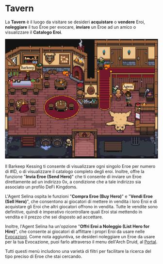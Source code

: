 # Tavern

La **Tavern** è il luogo da visitare se desideri **acquistare** o **vendere** Eroi, **noleggiare** il tuo Eroe per evocare, **inviare** un Eroe ad un amico o visualizzare il **Catalogo Eroi**.

![The Scarlet Hearth Tavern](../../.gitbook/assets/Tavern.JPG)

Il Barkeep Kessing ti consente di visualizzare ogni singolo Eroe per numero di #ID, o di visualizzare il catalogo completo degli eroi. Inoltre, offre la funzione "**Invia Eroe (Send Hero)**" che ti consente di inviare un Eroe direttamente ad un indirizzo 0x, a condizione che a tale indirizzo sia associato un profilo DeFi Kingdoms.

L'Agent Selina ospita le funzioni "**Compra Eroe (Buy Hero)**" e "**Vendi Eroe (Sell Hero)**", che consentono ai giocatori di mettere in vendita i loro Eroi e di acquistare gli Eroi che altri giocatori offrono in vendita. Tutte le vendite sono definitive, quindi è imperativo ricontrollare quali Eroi stai mettendo in vendita e il prezzo che sei disposto ad accettare.

Inoltre, l'Agent Selina ha un'opzione "**Offri Eroi a Noleggio (List Hero for Hire)**", che consente ai giocatori di affittare i propri Eroi da usare nelle [Evocazioni](heroes/summoning.md). Come nota aggiuntiva, se desideri noleggiare un Eroe da usare per la tua Evocazione, puoi farlo attraverso il menu dell'Arch Druid, al [Portal](portal.md).

Tutti questi menù includono una varietà di filtri per facilitare la ricerca del tipo preciso di Eroe che stai cercando.
